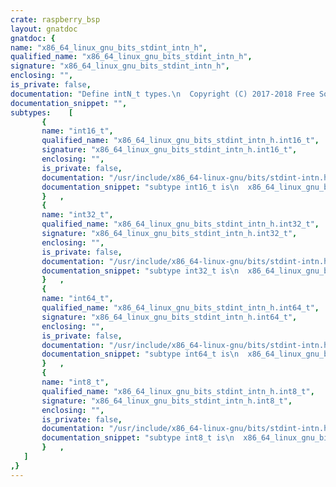 ```yaml
---
crate: raspberry_bsp
layout: gnatdoc
gnatdoc: {
name: "x86_64_linux_gnu_bits_stdint_intn_h",
qualified_name: "x86_64_linux_gnu_bits_stdint_intn_h",
signature: "x86_64_linux_gnu_bits_stdint_intn_h",
enclosing: "",
is_private: false,
documentation: "Define intN_t types.\n  Copyright (C) 2017-2018 Free Software Foundation, Inc.\n  This file is part of the GNU C Library.\n  The GNU C Library is free software; you can redistribute it and/or\n  modify it under the terms of the GNU Lesser General Public\n  License as published by the Free Software Foundation; either\n  version 2.1 of the License, or (at your option) any later version.\n  The GNU C Library is distributed in the hope that it will be useful,\n  but WITHOUT ANY WARRANTY; without even the implied warranty of\n  MERCHANTABILITY or FITNESS FOR A PARTICULAR PURPOSE.  See the GNU\n  Lesser General Public License for more details.\n  You should have received a copy of the GNU Lesser General Public\n  License along with the GNU C Library; if not, see\n  <http://www.gnu.org/licenses/>.",
documentation_snippet: "",
subtypes:    [
       {
       name: "int16_t",
       qualified_name: "x86_64_linux_gnu_bits_stdint_intn_h.int16_t",
       signature: "x86_64_linux_gnu_bits_stdint_intn_h.int16_t",
       enclosing: "",
       is_private: false,
       documentation: "/usr/include/x86_64-linux-gnu/bits/stdint-intn.h:25",
       documentation_snippet: "subtype int16_t is\n  x86_64_linux_gnu_bits_types_h\n    .uu_int16_t;",
       }   ,
       {
       name: "int32_t",
       qualified_name: "x86_64_linux_gnu_bits_stdint_intn_h.int32_t",
       signature: "x86_64_linux_gnu_bits_stdint_intn_h.int32_t",
       enclosing: "",
       is_private: false,
       documentation: "/usr/include/x86_64-linux-gnu/bits/stdint-intn.h:26",
       documentation_snippet: "subtype int32_t is\n  x86_64_linux_gnu_bits_types_h\n    .uu_int32_t;",
       }   ,
       {
       name: "int64_t",
       qualified_name: "x86_64_linux_gnu_bits_stdint_intn_h.int64_t",
       signature: "x86_64_linux_gnu_bits_stdint_intn_h.int64_t",
       enclosing: "",
       is_private: false,
       documentation: "/usr/include/x86_64-linux-gnu/bits/stdint-intn.h:27",
       documentation_snippet: "subtype int64_t is\n  x86_64_linux_gnu_bits_types_h\n    .uu_int64_t;",
       }   ,
       {
       name: "int8_t",
       qualified_name: "x86_64_linux_gnu_bits_stdint_intn_h.int8_t",
       signature: "x86_64_linux_gnu_bits_stdint_intn_h.int8_t",
       enclosing: "",
       is_private: false,
       documentation: "/usr/include/x86_64-linux-gnu/bits/stdint-intn.h:24",
       documentation_snippet: "subtype int8_t is\n  x86_64_linux_gnu_bits_types_h\n    .uu_int8_t;",
       }   ,
   ]
,}
---
```

